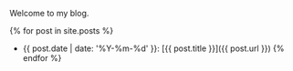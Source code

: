 Welcome to my blog.

{% for post in site.posts %}
* {{ post.date | date: '%Y-%m-%d' }}: [{{ post.title }}]({{ post.url }})
{% endfor %}

